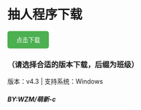 # 抽人程序下载
[<button style="padding: 10px 20px; background-color: #4CAF50; color: white; border: none; border-radius: 5px;">点击下载</button>](https://www.123865.com/s/KypqVv-lnJzH)

### （请选择合适的版本下载，后缀为班级）
版本：v4.3 | 支持系统：Windows
##### BY:WZM/萌新-c
